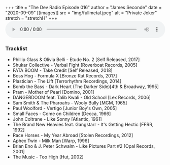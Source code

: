 +++
title = "The Dev Radio Episode 016"
author = "James Seconde"
date = "2020-09-09"
[[images]]
  src = "img/fullmetal.jpeg"
  alt = "Private Joker"
  stretch = "stretchH"
+++
<AUDIO
    style="width:100%;"
    controls
    src="https://devtheatre.s3-eu-west-1.amazonaws.com/The+Dev+Radio+016.mp3">
    https://devtheatre.s3-eu-west-1.amazonaws.com/The+Dev+Radio+016.mp3
</AUDIO>

### Tracklist

* Phillip Glass & Olivia Belli - Etude No. 2 [Self Released, 2017]
* Shukar Collective - Verbal Fight [Roverboat Records, 2005]
* FATA BOOM - Take Credit [Self Released, 2018]
* Boss Hog - Formula X [Bronze Rat Records, 2017]
* Plastician - The Lift [Terrorhythm Recordings, 2014]
* Bomb the Bass - Dark Heart (The Darker Side)[4th & Broadway, 1995]
* Pram - Mother of Pearl [Domino, 2001]
* DANGERDOOM feat. Talib Kwali - Old School [Lex Records, 2006]
* Sam Smith & The Pharoahs - Wooly Bully [MGM, 1965]
* Paul Woolford -  Vertigo [Junior Boy's Own, 2005]
* Small Faces -  Come on Children [Decca, 1966]
* John Coltrane - Like Sonny [Atlantic, 1961]
* The Brand New Heavies feat. Gangstarr - It's Getting Hectic [FFRR, 1992]
* Race Horses - My Year Abroad [Stolen Recordings, 2012]
* Aphex Twin - Milk Man [Warp, 1996]
* Brian Eno & J. Peter Schwalm  - Like Pictures Part #2 [Opal Records, 2001]
* The Music - Too High [Hut, 2002]